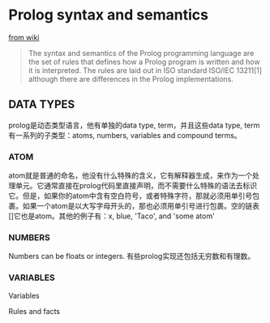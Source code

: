 # Prolog syntax and semantics

[from wiki](https://en.wikipedia.org/wiki/Prolog_syntax_and_semantics)

> The syntax and semantics of the Prolog programming language are the set of rules that defines how a Prolog program is written and how it is interpreted. The rules are laid out in ISO standard ISO/IEC 13211[1] although there are differences in the Prolog implementations. 

## DATA TYPES

prolog是动态类型语言，他有单独的data type, term，并且这些data type, term 有一系列的子类型：atoms, numbers, variables and compound terms。

### ATOM

atom就是普通的命名，他没有什么特殊的含义，它有解释器生成，来作为一个处理单元。它通常直接在prolog代码里直接声明，而不需要什么特殊的语法去标识它。但是，如果你的atom中含有空白符号，或者特殊字符，那就必须用单引号包裹。如果一个atom是以大写字母开头的，那也必须用单引号进行包裹。空的链表[]它也是atom。其他的例子有：x, blue, 'Taco', and 'some atom'

### NUMBERS

Numbers can be floats or integers. 有些prolog实现还包括无穷数和有理数。

### VARIABLES

Variables

Rules and facts